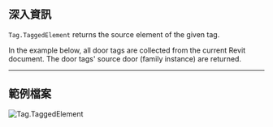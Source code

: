 ## 深入資訊
`Tag.TaggedElement` returns the source element of the given tag.

In the example below, all door tags are collected from the current Revit document. The door tags' source door (family instance) are returned.
___
## 範例檔案

![Tag.TaggedElement](./Revit.Elements.Tag.TaggedElement_img.jpg)
